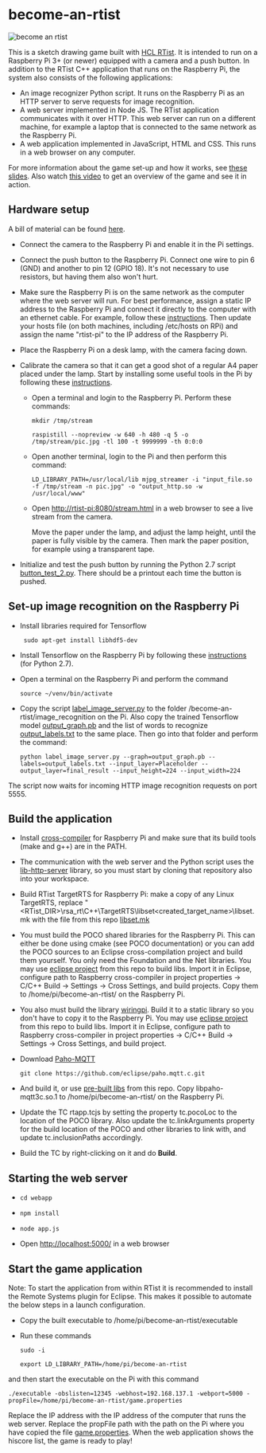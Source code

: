 # become-an-rtist
![become an rtist](https://github.com/hcl-pnp-rtist/become-an-rtist/blob/master/images/ready.png "Become An RTist")

This is a sketch drawing game built with [HCL RTist](https://www.devops-community.com/realtime-software-tooling-rtist.html). It is intended to run on a Raspberry Pi 3+ (or newer) equipped with a camera and a push button. In addition to the RTist C++ application that runs on the Raspberry Pi, the system also consists of the following applications:
* An image recognizer Python script. It runs on the Raspberry Pi as an HTTP server to serve requests for image recognition.
* A web server implemented in Node JS. The RTist application communicates with it over HTTP. This web server can run on a different machine, for example a laptop that is connected to the same network as the Raspberry Pi.
* A web application implemented in JavaScript, HTML and CSS. This runs in a web browser on any computer.

For more information about the game set-up and how it works, see <a href="https://github.com/hcl-pnp-rtist/become-an-rtist/blob/master/BecomeAnRTist.pdf">these slides</a>. Also watch [this video](https://www.youtube.com/watch?v=UPmKu93ESZ8) to get an overview of the game and see it in action.

## Hardware setup
A bill of material can be found [here](BOM.md).
* Connect the camera to the Raspberry Pi and enable it in the Pi settings. 
* Connect the push button to the Raspberry Pi. Connect one wire to pin 6 (GND) and another to pin 12 (GPIO 18). It's not necessary to use resistors, but having them also won't hurt. 
* Make sure the Raspberry Pi is on the same network as the computer where the web server will run. For best performance, assign a static IP address to the Raspberry Pi and connect it directly to the computer with an ethernet cable. For example, follow these <a href="http://www.circuitbasics.com/how-to-connect-to-a-raspberry-pi-directly-with-an-ethernet-cable/">instructions</a>. Then update your hosts file (on both machines, including /etc/hosts on RPi) and assign the name "rtist-pi" to the IP address of the Raspberry Pi.
* Place the Raspberry Pi on a desk lamp, with the camera facing down.
* Calibrate the camera so that it can get a good shot of a regular A4 paper placed under the lamp. Start by installing some useful tools in the Pi by following these <a href="https://blog.miguelgrinberg.com/post/how-to-build-and-run-mjpg-streamer-on-the-raspberry-pi">instructions</a>.
  * Open a terminal and login to the Raspberry Pi. Perform these commands:
  
    `mkdir /tmp/stream`
    
    `raspistill --nopreview -w 640 -h 480 -q 5 -o /tmp/stream/pic.jpg -tl 100 -t 9999999 -th 0:0:0`
  * Open another terminal, login to the Pi and then perform this command:
  
    `LD_LIBRARY_PATH=/usr/local/lib mjpg_streamer -i "input_file.so -f /tmp/stream -n pic.jpg" -o "output_http.so -w /usr/local/www"`

  * Open [http://rtist-pi:8080/stream.html](http://rtist-pi:8080/stream.html) in a web browser to see a live stream from the camera.
    
    Move the paper under the lamp, and adjust the lamp height, until the paper is fully visible by the camera. Then mark the paper position, for example using a transparent tape.
    
* Initialize and test the push button by running the Python 2.7 script [button_test_2.py](image_recognition/button_test_2.py). There should be a printout each time the button is pushed.
    
## Set-up image recognition on the Raspberry Pi
* Install libraries required for Tensorflow

  ` sudo apt-get install libhdf5-dev`

* Install Tensorflow on the Raspberry Pi by following these [instructions](https://www.tensorflow.org/install/pip?lang=python2) (for Python 2.7).
* Open a terminal on the Raspberry Pi and perform the command 

  `source ~/venv/bin/activate`

* Copy the script [label_image_server.py](image_recognition/label_image_server.py) to the folder /become-an-rtist/image_recognition on the Pi. Also copy the trained Tensorflow model [output_graph.pb](image_recognition/output_graph.pb) and the list of words to recognize [output_labels.txt](image_recognition/output_labels.txt) to the same place. Then go into that folder and perform the command:

  `python label_image_server.py --graph=output_graph.pb --labels=output_labels.txt --input_layer=Placeholder --output_layer=final_result --input_height=224 --input_width=224`

The script now waits for incoming HTTP image recognition requests on port 5555.
    
## Build the application
* Install [cross-compiler](http://gnutoolchains.com/raspberry/) for Raspberry Pi and make sure that its build tools (make and g++) are in the PATH.
* The communication with the web server and the Python script uses the [lib-http-server](https://github.com/hcl-pnp-rtist/lib-http-server) library, so you must start by cloning that repository also into your workspace.
* Build RTist TargetRTS for Raspberry Pi: make a copy of any Linux TargetRTS, replace "<RTist_DIR>\rsa_rt\C++\TargetRTS\libset\<created_target_name>\libset.mk with the file from this repo [libset.mk](libset.mk)
* You must build the POCO shared libraries for the Raspberry Pi. This can either be done using cmake (see POCO documentation) or you can add the POCO sources to an Eclipse cross-compilation project and build them yourself. You only need the Foundation and the Net libraries. You may use [eclipse project](libs/poco_eclipse_projects.zip) from this repo to build libs. Import it in Eclipse, configure path to Raspberry cross-compiler in project properties -> C/C++ Build -> Settings -> Cross Settings, and build projects. Copy them to /home/pi/become-an-rtist/ on the Raspberry Pi.
* You also must build the library [wiringpi](http://wiringpi.com/). Build it to a static library so you don't have to copy it to the Raspberry Pi. You may use [eclipse project](libs/wiringPi.zip) from this repo to build libs. Import it in Eclipse, configure path to Raspberry cross-compiler in project properties -> C/C++ Build -> Settings -> Cross Settings, and build project.
* Download [Paho-MQTT](https://www.eclipse.org/paho/downloads.php) 

  `git clone https://github.com/eclipse/paho.mqtt.c.git`
  
* And build it, or use [pre-built libs](libs/paho_mqtt_lib.zip) from this repo. Copy libpaho-mqtt3c.so.1 to /home/pi/become-an-rtist/ on the Raspberry Pi.
* Update the TC rtapp.tcjs by setting the property tc.pocoLoc to the location of the POCO library. Also update the tc.linkArguments property for the build location of the POCO and other libraries to link with, and update tc.inclusionPaths accordingly.
* Build the TC by right-clicking on it and do **Build**.

## Starting the web server
* `cd webapp`

* `npm install`

* `node app.js`

* Open [http://localhost:5000/](http://localhost:5000/) in a web browser

## Start the game application
Note: To start the application from within RTist it is recommended to install the Remote Systems plugin for Eclipse. This makes it possible to automate the below steps in a launch configuration.

* Copy the built executable to /home/pi/become-an-rtist/executable
* Run these commands

  `sudo -i`
  
  `export LD_LIBRARY_PATH=/home/pi/become-an-rtist`

and then start the executable on the Pi with this command

`./executable -obslisten=12345 -webhost=192.168.137.1 -webport=5000 -propFile=/home/pi/become-an-rtist/game.properties`

Replace the IP address with the IP address of the computer that runs the web server. Replace the propFile path with the path on the Pi where you have copied the file [game.properties](game.properties).
When the web application shows the hiscore list, the game is ready to play!
